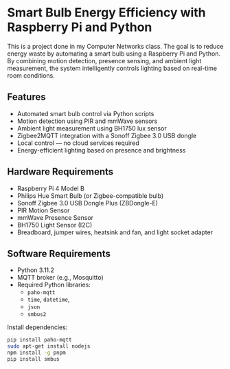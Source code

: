 # Smart Bulb Energy Efficiency with Raspberry Pi and Python

This is a project done in my Computer Networks class. The goal is to reduce energy waste by automating a smart bulb using a Raspberry Pi and Python. By combining motion detection, presence sensing, and ambient light measurement, the system intelligently controls lighting based on real-time room conditions.

## Features

- Automated smart bulb control via Python scripts
- Motion detection using PIR and mmWave sensors
- Ambient light measurement using BH1750 lux sensor
- Zigbee2MQTT integration with a Sonoff Zigbee 3.0 USB dongle
- Local control — no cloud services required
- Energy-efficient lighting based on presence and brightness

## Hardware Requirements

- Raspberry Pi 4 Model B
- Philips Hue Smart Bulb (or Zigbee-compatible bulb)
- Sonoff Zigbee 3.0 USB Dongle Plus (ZBDongle-E)
- PIR Motion Sensor
- mmWave Presence Sensor
- BH1750 Light Sensor (I2C)
- Breadboard, jumper wires, heatsink and fan, and light socket adapter

## Software Requirements

- Python 3.11.2
- MQTT broker (e.g., Mosquitto)
- Required Python libraries:
  - `paho-mqtt`
  - `time`, `datetime`,
  - `json`
  - `smbus2`
 
Install dependencies:

```bash
pip install paho-mqtt
sudo apt-get install nodejs
npm install -g pnpm
pip install smbus
